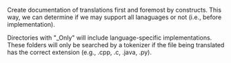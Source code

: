 Create documentation of translations first and foremost by constructs. This way, we can determine if we may support all lanaguages or not (i.e., before implementation).

Directories with "_Only" will include language-specific implementations. These folders will only be searched by a tokenizer if the file being translated has the correct extension (e.g., .cpp, .c, .java, .py).
